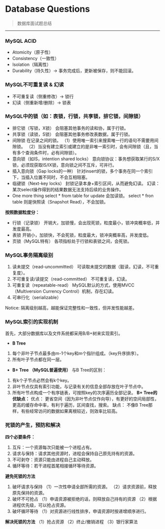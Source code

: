 # Database Questions
> 数据库面试题总结

---
### MySQL ACID
- Atomicity（原子性）
- Consistency（一致性）
- Isolation（隔离性）
- Durability（持久性）-> 事务完成后，更新被保存，则不能回滚。

### MySQL不可重复读 & 幻读
- 不可重复读（侧重修改）-> 锁行
- 幻读（侧重新增/删除）-> 锁表

### MySQL中的锁（如：表锁，行锁，共享锁，排它锁，间隙锁）
- 排它锁（写锁，X锁）
会阻塞其他事务的读和协，属于行锁。
- 共享锁（读锁，S锁）
会阻塞其他事务修改表数据，属于行锁。
- 间隙锁
在记录之间的锁。
（1）使用唯一索引来搜索唯一行的语句不需要用间隙锁。
（2）当没有建立索引或建立的是非唯一索引时，会有间隙锁（且，当有多个查询条件时，必有间隙锁）。
- 意向锁（如IS，intention shared locks）
意向锁协议：事务想获取某行的S/X锁，必须现获取IS/IX锁，意向锁之间不互斥，可并行。
- 插入意向锁（Gap locks的一种）
针对insert的锁，多个事务在同一个索引下，当插入位置不同时，不会互相阻塞。
- 临键锁（Next-key locks）
封锁记录本身+索引区间，从而避免幻读。
幻读：某次select操作得到的结果数据无法支持后续的业务操作。
- One more thing
select * from table for update 会加读锁。
select * fron table 则是快照读（Snapshot Read），不会加锁。


**按照数据粒度分：**

-  行锁（记录锁）
开销大，加锁慢，会出现死锁，粒度最小，锁冲突概率低，并发度最高。
- 表锁
开销小，加锁快，不会死锁，粒度最大，锁冲突概率高，并发度低。
- 页锁（MySQL特有）
各项指标处于行锁和表锁之间，会死锁。

### MySQL事务隔离级别
1. 读未提交（read-uncommitted）
可读取未提交的数据（脏读，幻读，不可重复度）。
2. 不可重复读/读提交（read-committed）
不可重复读，幻读。
3. 可重复读（repeatable-read）
MySQL默认的方式，使用MVCC（Multiversion Currency Control）机制，存在幻读。
4. 可串行化（serializable）

Notice: 隔离级别越高，越能保证完整性和一致性，但并发性能越差。

### MySQL索引的实现机制
首先，大部分数据库以及文件系统都采用B/B+树来实现索引。
- **B Tree**
1. 每个非叶子节点最多由m-1个key和m个指针组成。（key升序排序）。
2. 所有叶子节点都在同一层。
- **B+ Tree （MySQL普遍使用）**
与B Tree的区别：
1. 有k个子节点必然会有k个key。
2. 非叶节点仅具有索引功能，与记录有关的信息全部存放在叶子节点中。
3. 所有叶节点构成一个有序链表，可按照key的次序遍历全部记录。
**B+ Tree的优缺点：**
优点：
更省空间（因为非叶节点仅作向导），有更好的空间局部性，更高的缓存命中率，有利于遍历，区间查找，搜索。
缺点：
不像B Tree那样，有些经常访问的数据如果离根较近，则效率比较高。

### 死锁的产生，预防和解决
**四个必要条件：**
1. 互斥：一个资源每次只能被一个进程占有。
2. 请求与保持：请求其他资源时，进程会保持自己原先持有的资源。
3. 不可剥夺：资源只能由进程自己主动释放。
4. 循环等待：若干进程首尾相接循环等待资源。

**避免死锁的方法**
1. 破坏请求与保持
（1）一次性申请全部所需的资源。
（2）请求资源前，释放原先保持的资源。
2. 破坏不可抢占
（1）申请资源被拒绝的话，则释放自己持有的资源
（2）根据进程优先级，可以抢占资源。
3. 破坏循环等待
（1）对资源进行线性排序，申请资源时按递增顺序进行。

**解决死锁的方法**
（1）抢占资源
（2）终止/撤销进程
（3）银行家算法







